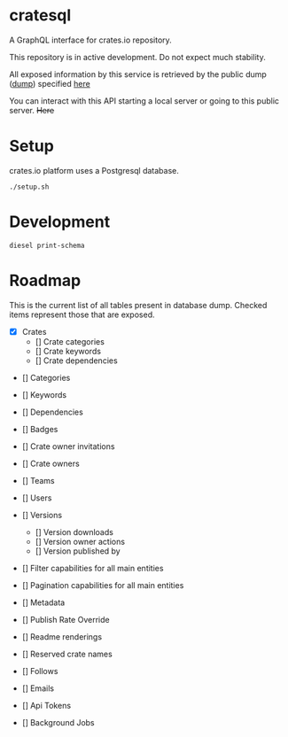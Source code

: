 # cratesql

A GraphQL interface for crates.io repository.

This repository is in active development. Do not expect much stability.

All exposed information by this service is retrieved by the public dump ([dump](https://static.crates.io/db-dump.tar.gz))
specified [here](https://crates.io/data-access)

You can interact with this API starting a local server or going to this public
server. ~~Here~~

# Setup

crates.io platform uses a Postgresql database.

```
./setup.sh
```

# Development

```
diesel print-schema
```

# Roadmap

This is the current list of all tables present in database dump. Checked items
represent those that are exposed.

- [X] Crates
  - [] Crate categories
  - [] Crate keywords
  - [] Crate dependencies
- [] Categories
- [] Keywords
- [] Dependencies
- [] Badges
- [] Crate owner invitations
- [] Crate owners
- [] Teams
- [] Users
- [] Versions
  - [] Version downloads
  - [] Version owner actions
  - [] Version published by

- [] Filter capabilities for all main entities
- [] Pagination capabilities for all main entities


- [] Metadata
- [] Publish Rate Override
- [] Readme renderings
- [] Reserved crate names
- [] Follows
- [] Emails
- [] Api Tokens
- [] Background Jobs
